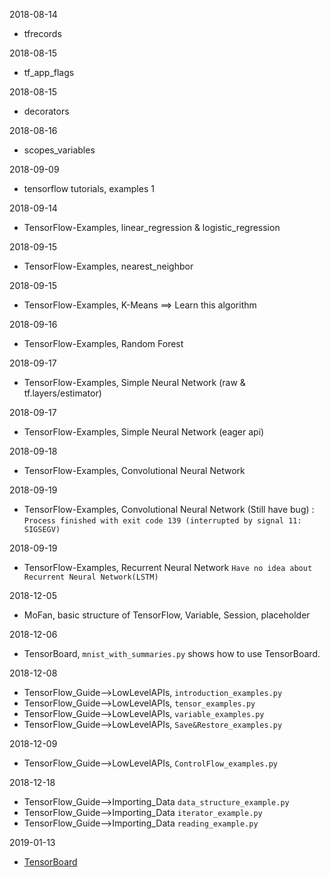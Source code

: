 2018-08-14 
* tfrecords

2018-08-15 
* tf_app_flags

2018-08-15 
* decorators

2018-08-16
* scopes_variables

2018-09-09 
* tensorflow tutorials, examples 1

2018-09-14
* TensorFlow-Examples, linear_regression & logistic_regression

2018-09-15
* TensorFlow-Examples, nearest_neighbor

2018-09-15
* TensorFlow-Examples, K-Means ==> Learn this algorithm

2018-09-16
* TensorFlow-Examples, Random Forest

2018-09-17
* TensorFlow-Examples, Simple Neural Network (raw & tf.layers/estimator)

2018-09-17
* TensorFlow-Examples, Simple Neural Network (eager api)

2018-09-18
* TensorFlow-Examples, Convolutional Neural Network

2018-09-19 
* TensorFlow-Examples, Convolutional Neural Network (Still have bug) :
`Process finished with exit code 139 (interrupted by signal 11: SIGSEGV)`

2018-09-19 
* TensorFlow-Examples, Recurrent Neural Network `Have no idea about Recurrent Neural Network(LSTM)`

2018-12-05 
* MoFan, basic structure of TensorFlow, Variable, Session, placeholder

2018-12-06  
* TensorBoard, `mnist_with_summaries.py` shows how to use TensorBoard.

2018-12-08
* TensorFlow_Guide-->LowLevelAPIs, `introduction_examples.py`  <br />
* TensorFlow_Guide-->LowLevelAPIs, `tensor_examples.py`        <br />
* TensorFlow_Guide-->LowLevelAPIs, `variable_examples.py`      <br />
* TensorFlow_Guide-->LowLevelAPIs, `Save&Restore_examples.py`  <br />

2018-12-09
* TensorFlow_Guide-->LowLevelAPIs, `ControlFlow_examples.py`    <br />

2018-12-18
* TensorFlow_Guide-->Importing_Data `data_structure_example.py` <br />
* TensorFlow_Guide-->Importing_Data `iterator_example.py`       <br />
* TensorFlow_Guide-->Importing_Data `reading_example.py`        <br />

2019-01-13
* [TensorBoard](https://www.tensorflow.org/guide/summaries_and_tensorboard)
